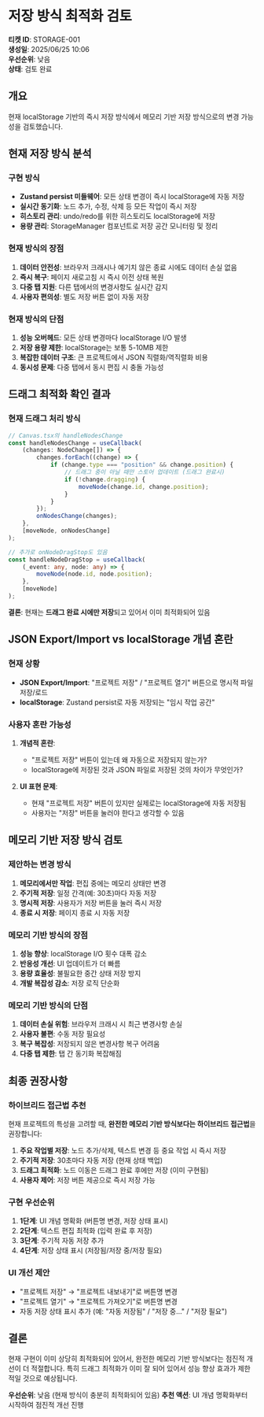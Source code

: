 # 저장 방식 최적화 검토

**티켓 ID**: STORAGE-001  
**생성일**: 2025/06/25 10:06  
**우선순위**: 낮음  
**상태**: 검토 완료

## 개요

현재 localStorage 기반의 즉시 저장 방식에서 메모리 기반 저장 방식으로의 변경 가능성을 검토했습니다.

## 현재 저장 방식 분석

### 구현 방식

-   **Zustand persist 미들웨어**: 모든 상태 변경이 즉시 localStorage에 자동 저장
-   **실시간 동기화**: 노드 추가, 수정, 삭제 등 모든 작업이 즉시 저장
-   **히스토리 관리**: undo/redo를 위한 히스토리도 localStorage에 저장
-   **용량 관리**: StorageManager 컴포넌트로 저장 공간 모니터링 및 정리

### 현재 방식의 장점

1. **데이터 안전성**: 브라우저 크래시나 예기치 않은 종료 시에도 데이터 손실 없음
2. **즉시 복구**: 페이지 새로고침 시 즉시 이전 상태 복원
3. **다중 탭 지원**: 다른 탭에서의 변경사항도 실시간 감지
4. **사용자 편의성**: 별도 저장 버튼 없이 자동 저장

### 현재 방식의 단점

1. **성능 오버헤드**: 모든 상태 변경마다 localStorage I/O 발생
2. **저장 용량 제한**: localStorage는 보통 5-10MB 제한
3. **복잡한 데이터 구조**: 큰 프로젝트에서 JSON 직렬화/역직렬화 비용
4. **동시성 문제**: 다중 탭에서 동시 편집 시 충돌 가능성

## 드래그 최적화 확인 결과

### 현재 드래그 처리 방식

```typescript
// Canvas.tsx의 handleNodesChange
const handleNodesChange = useCallback(
    (changes: NodeChange[]) => {
        changes.forEach((change) => {
            if (change.type === "position" && change.position) {
                // 드래그 중이 아닐 때만 스토어 업데이트 (드래그 완료시)
                if (!change.dragging) {
                    moveNode(change.id, change.position);
                }
            }
        });
        onNodesChange(changes);
    },
    [moveNode, onNodesChange]
);

// 추가로 onNodeDragStop도 있음
const handleNodeDragStop = useCallback(
    (_event: any, node: any) => {
        moveNode(node.id, node.position);
    },
    [moveNode]
);
```

**결론**: 현재는 **드래그 완료 시에만 저장**되고 있어서 이미 최적화되어 있음

## JSON Export/Import vs localStorage 개념 혼란

### 현재 상황

-   **JSON Export/Import**: "프로젝트 저장" / "프로젝트 열기" 버튼으로 명시적 파일 저장/로드
-   **localStorage**: Zustand persist로 자동 저장되는 "임시 작업 공간"

### 사용자 혼란 가능성

1. **개념적 혼란**:

    - "프로젝트 저장" 버튼이 있는데 왜 자동으로 저장되지 않는가?
    - localStorage에 저장된 것과 JSON 파일로 저장된 것의 차이가 무엇인가?

2. **UI 표현 문제**:
    - 현재 "프로젝트 저장" 버튼이 있지만 실제로는 localStorage에 자동 저장됨
    - 사용자는 "저장" 버튼을 눌러야 한다고 생각할 수 있음

## 메모리 기반 저장 방식 검토

### 제안하는 변경 방식

1. **메모리에서만 작업**: 편집 중에는 메모리 상태만 변경
2. **주기적 저장**: 일정 간격(예: 30초)마다 자동 저장
3. **명시적 저장**: 사용자가 저장 버튼을 눌러 즉시 저장
4. **종료 시 저장**: 페이지 종료 시 자동 저장

### 메모리 기반 방식의 장점

1. **성능 향상**: localStorage I/O 횟수 대폭 감소
2. **반응성 개선**: UI 업데이트가 더 빠름
3. **용량 효율성**: 불필요한 중간 상태 저장 방지
4. **개발 복잡성 감소**: 저장 로직 단순화

### 메모리 기반 방식의 단점

1. **데이터 손실 위험**: 브라우저 크래시 시 최근 변경사항 손실
2. **사용자 불편**: 수동 저장 필요성
3. **복구 복잡성**: 저장되지 않은 변경사항 복구 어려움
4. **다중 탭 제한**: 탭 간 동기화 복잡해짐

## 최종 권장사항

### 하이브리드 접근법 추천

현재 프로젝트의 특성을 고려할 때, **완전한 메모리 기반 방식보다는 하이브리드 접근법**을 권장합니다:

1. **주요 작업별 저장**: 노드 추가/삭제, 텍스트 변경 등 중요 작업 시 즉시 저장
2. **주기적 저장**: 30초마다 자동 저장 (현재 상태 백업)
3. **드래그 최적화**: 노드 이동은 드래그 완료 후에만 저장 (이미 구현됨)
4. **사용자 제어**: 저장 버튼 제공으로 즉시 저장 가능

### 구현 우선순위

1. **1단계**: UI 개념 명확화 (버튼명 변경, 저장 상태 표시)
2. **2단계**: 텍스트 편집 최적화 (입력 완료 후 저장)
3. **3단계**: 주기적 자동 저장 추가
4. **4단계**: 저장 상태 표시 (저장됨/저장 중/저장 필요)

### UI 개선 제안

-   "프로젝트 저장" → "프로젝트 내보내기"로 버튼명 변경
-   "프로젝트 열기" → "프로젝트 가져오기"로 버튼명 변경
-   자동 저장 상태 표시 추가 (예: "자동 저장됨" / "저장 중..." / "저장 필요")

## 결론

현재 구현이 이미 상당히 최적화되어 있어서, 완전한 메모리 기반 방식보다는 점진적 개선이 더 적절합니다. 특히 드래그 최적화가 이미 잘 되어 있어서 성능 향상 효과가 제한적일 것으로 예상됩니다.

**우선순위**: 낮음 (현재 방식이 충분히 최적화되어 있음)
**추천 액션**: UI 개념 명확화부터 시작하여 점진적 개선 진행
